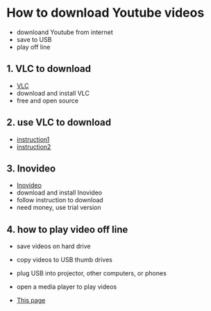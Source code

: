 # How to download Youtube videos
* downloand Youtube from internet 
* save to USB
* play off line

## 1. VLC to download 
* [VLC](https://www.videolan.org/)
* download and install VLC 
* free and open source

## 2. use VLC to download 
* [instruction1](https://www.bogotobogo.com/VideoStreaming/VLC/Downloading_YouTube_Video_using_VLC.php)
* [instruction2](https://www.inovideoapp.com/how-to/download-video-with-vlc/)

## 3. Inovideo 
* [Inovideo](https://www.inovideoapp.com/)
* download and install Inovideo
* follow instruction to download 
* need money, use trial version

## 4. how to play video off line 
* save videos on hard drive 
* copy videos to USB thumb drives
* plug USB into projector, other computers, or phones
* open a media player to play videos 

* [This page](https://seapre.github.io/blob/main/howtoDownloadYoutube)
